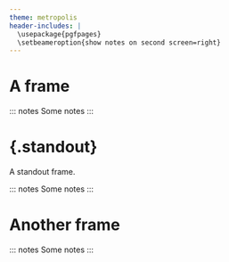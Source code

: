 ```yaml
---
theme: metropolis
header-includes: |
  \usepackage{pgfpages}
  \setbeameroption{show notes on second screen=right}
---
```


# A frame

::: notes
Some notes
:::


# {.standout}

A standout frame.

::: notes
Some notes
:::


# Another frame

::: notes
Some notes
:::

